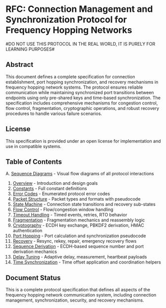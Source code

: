 # RFC: Connection Management and Synchronization Protocol for Frequency Hopping Networks


#DO NOT USE THIS PROTOCOL IN THE REAL WORLD, IT IS PURELY FOR LEARNING PURPOSES#

## Abstract

This document defines a complete specification for connection establishment, port hopping synchronization, and recovery mechanisms in frequency hopping network systems. The protocol ensures reliable communication while maintaining synchronized port transitions between endpoints using only pre-shared keys and time-based synchronization. The specification includes comprehensive mechanisms for congestion control, flow control, fragmentation, cryptographic operations, and robust recovery procedures to handle various failure scenarios.

## License

This specification is provided under an open license for implementation and use in compatible systems.

## Table of Contents

A. [Sequence Diagrams](A-sequence-diagrams.md) - Visual flow diagrams of all protocol interactions
1. [Overview](01-overview.md) - Introduction and design goals
2. [Constants](02-constants.md) - Full constant definitions
3. [Error Codes](03-error-codes.md) - Enumerated protocol error codes
4. [Packet Structure](04-packet-structure.md) - Packet types and formats with pseudocode
5. [State Machine](05-state-machine.md) - Connection state transitions and recovery sub-states
6. [Flow Control](06-flow-control.md) - Flow/congestion window handling
7. [Timeout Handling](07-timeout-handling.md) - Timed events, retries, RTO behavior
8. [Fragmentation](08-fragmentation.md) - Fragmentation mechanics and reassembly logic
9. [Cryptography](09-crypto.md) - ECDH key exchange, PBKDF2 derivation, HMAC authentication
10. [Port Hopping](10-port-hopping.md) - Port calculation and synchronization pseudocode
11. [Recovery](11-recovery.md) - Resync, rekey, repair, emergency recovery flows
12. [Sequence Derivation](12-psk-discovery.md) - ECDH-based sequence number and port derivation mechanics
13. [Delay Tuning](13-delay-tuning.md) - Adaptive delay, measurement, heartbeat payloads
14. [Time Synchronization](14-time-sync.md) - Time offset application and coordination helpers

## Document Status

This is a complete protocol specification that defines all aspects of the frequency hopping network communication system, including connection management, synchronization, security, and recovery mechanisms.

